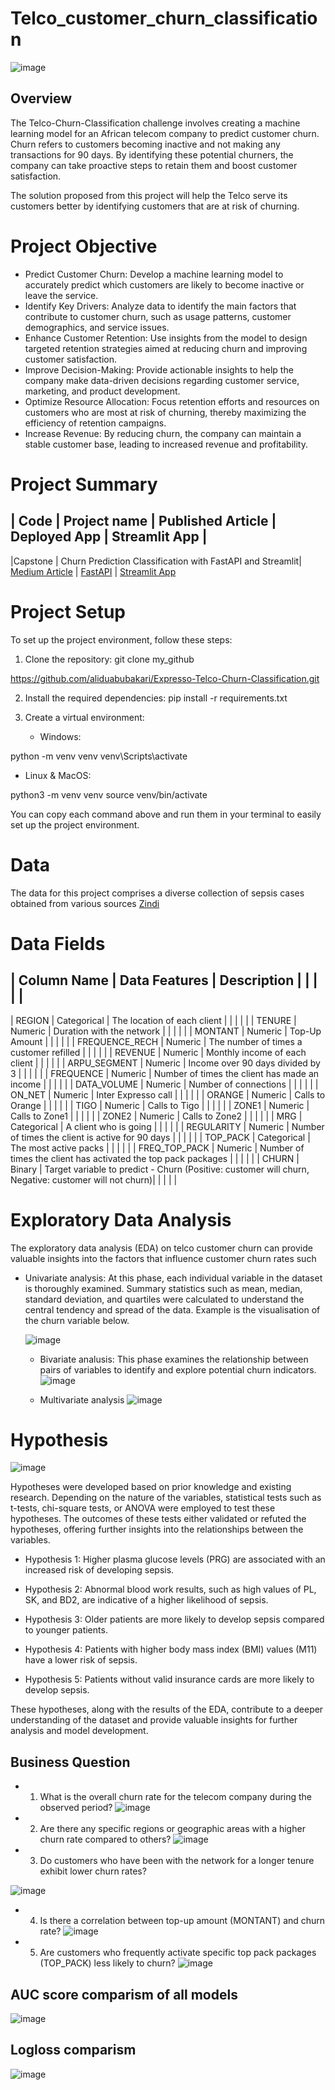 # Telco_customer_churn_classification
![image](https://github.com/user-attachments/assets/829bc91b-d65f-4c13-b5be-345d2b040ca7)


## Overview
The Telco-Churn-Classification challenge involves creating a machine learning model for an African telecom company to predict customer churn. Churn refers to customers becoming inactive and not making any transactions for 90 days. By identifying these potential churners, the company can take proactive steps to retain them and boost customer satisfaction.

The solution proposed from this project will help the Telco serve its customers better by identifying customers that are at risk of churning.

# Project Objective 
* Predict Customer Churn: Develop a machine learning model to accurately predict which customers are likely to become inactive or leave the service.
* Identify Key Drivers: Analyze data to identify the main factors that contribute to customer churn, such as usage patterns, customer demographics, and service issues.
* Enhance Customer Retention: Use insights from the model to design targeted retention strategies aimed at reducing churn and improving customer satisfaction.
* Improve Decision-Making: Provide actionable insights to help the company make data-driven decisions regarding customer service, marketing, and product development.
* Optimize Resource Allocation: Focus retention efforts and resources on customers who are most at risk of churning, thereby maximizing the efficiency of retention campaigns.
* Increase Revenue: By reducing churn, the company can maintain a stable customer base, leading to increased revenue and profitability.

# Project Summary
|  Code   |  Project name                                             |  Published Article |  Deployed App                                                      | Streamlit App                                  |
-----------------------------------------------------------------------------------------------------------------------------------------------------------------------------------------------------------------
|Capstone | Churn Prediction Classification with FastAPI and Streamlit| [Medium Article](---)     |  [FastAPI](https://abubakari-expresso-churn-prediction-fastapi.hf.space/docs) | [Streamlit App](https://abubakari-expresso-churn-prediction-streamlit.hf.space/)

# Project Setup
To set up the project environment, follow these steps:

1. Clone the repository:
git clone my_github

https://github.com/aliduabubakari/Expresso-Telco-Churn-Classification.git

2. Install the required dependencies:
pip install -r requirements.txt

3. Create a virtual environment:
   * Windows:

python -m venv venv
venv\Scripts\activate
   * Linux & MacOS:

python3 -m venv venv
source venv/bin/activate

You can copy each command above and run them in your terminal to easily set up the project environment.

# Data

The data for this project comprises a diverse collection of sepsis cases obtained from various sources [Zindi](https://zindi.africa/competitions/customer-churn-prediction-challenge-for-azubian)

# Data Fields

|   Column Name   |  Data Features  |	Description                                                                                            |
|                 |                 |                                                                                                        |
---------------------------------------------------------------------------------------------------------------------------------------------
| REGION          | 	Categorical	  |    The location of each client                                                                         |
|                 |                 |                                                                                                        |
| TENURE	        |   Numeric	      |    Duration with the network                                                                           |
|                 |                 |                                                                                                        |
| MONTANT         |   Numeric	      |    Top-Up Amount                                                                                       |
|                 |                 |                                                                                                        |
| FREQUENCE_RECH	|   Numeric	      |    The number of times a customer refilled                                                             |
|                 |                 |                                                                                                        |
| REVENUE	        |   Numeric	      |    Monthly income of each client                                                                       |
|                 |                 |                                                                                                        |
| ARPU_SEGMENT	  |   Numeric	      |    Income over 90 days divided by 3                                                                    |
|                 |                 |                                                                                                        |
| FREQUENCE       |   Numeric	      |    Number of times the client has made an income                                                       |
|                 |                 |                                                                                                        |
|  DATA_VOLUME	  |   Numeric	      |    Number of connections                                                                               |
|                 |                 |                                                                                                        |
|  ON_NET	        |   Numeric	      |    Inter Expresso call                                                                                 |
|                 |                 |                                                                                                        |
|  ORANGE	        |   Numeric	      |    Calls to Orange                                                                                     |
|                 |                 |                                                                                                        |
|  TIGO	          |   Numeric	      |    Calls to Tigo                                                                                       |
|                 |                 |                                                                                                        |
|  ZONE1	        |   Numeric	      |    Calls to Zone1                                                                                      |
|                 |                 |                                                                                                        |
|  ZONE2          |   Numeric       |    Calls to Zone2                                                                                      |
|                 |                 |                                                                                                        |
|  MRG	          |   Categorical	  |    A client who is going                                                                               |
|                 |                 |                                                                                                        |
|  REGULARITY	    |   Numeric	      |    Number of times the client is active for 90 days                                                    |
|                 |                 |                                                                                                        |
|  TOP_PACK       | 	Categorical   |    The most active packs                                                                               |
|                 |                 |                                                                                                        |
|  FREQ_TOP_PACK  |   Numeric	      |    Number of times the client has activated the top pack packages                                      |
|                 |                 |                                                                                                        |
|  CHURN	        |   Binary	      |   Target variable to predict - Churn (Positive: customer will churn, Negative: customer will not churn)|
|                 |                 |                                                                                                        |


# Exploratory Data Analysis
The exploratory data analysis (EDA) on telco customer churn can provide valuable insights into the factors that influence customer churn rates such 

* Univariate analysis: At this phase, each individual variable in the dataset is thoroughly examined. Summary statistics such as mean, median, standard deviation, and quartiles were calculated to understand the central tendency and spread of the data.
  Example is the visualisation of the churn variable below.

  ![image](https://github.com/user-attachments/assets/7cae1def-41b9-4481-a64c-5fc585d1274a)


  * Bivariate analusis: This phase examines the relationship between pairs of variables to identify and explore potential churn indicators.
  ![image](https://github.com/user-attachments/assets/e719ac7c-7f50-41e3-8d5a-82e1e61c1319)


  * Multivariate analysis
 ![image](https://github.com/user-attachments/assets/f063365c-aae1-467e-ad33-dca9d96b8756)


# Hypothesis
![image](https://github.com/user-attachments/assets/c52ffc5e-3544-48c9-84b1-b4030a365986)

Hypotheses were developed based on prior knowledge and existing research. Depending on the nature of the variables, statistical tests such as t-tests, chi-square tests, or ANOVA were employed to test these hypotheses. The outcomes of these tests either validated or refuted the hypotheses, offering further insights into the relationships between the variables.

* Hypothesis 1: Higher plasma glucose levels (PRG) are associated with an increased risk of developing sepsis.

* Hypothesis 2: Abnormal blood work results, such as high values of PL, SK, and BD2, are indicative of a higher likelihood of sepsis.

* Hypothesis 3: Older patients are more likely to develop sepsis compared to younger patients.

* Hypothesis 4: Patients with higher body mass index (BMI) values (M11) have a lower risk of sepsis.

* Hypothesis 5: Patients without valid insurance cards are more likely to develop sepsis.

These hypotheses, along with the results of the EDA, contribute to a deeper understanding of the dataset and provide valuable insights for further analysis and model development.

## Business Question
 *  1. What is the overall churn rate for the telecom company during the observed period?
![image](https://github.com/user-attachments/assets/24967b33-6986-4467-8730-82f51364cf2c)


 *  2. Are there any specific regions or geographic areas with a higher churn rate compared to others?
![image](https://github.com/user-attachments/assets/a19c0660-53e5-4fce-b302-d7409801f314)

 *  3. Do customers who have been with the network for a longer tenure exhibit lower churn rates?
    
![image](https://github.com/user-attachments/assets/84dc8478-140f-4f74-85ad-88280307e54a)

 *  4. Is there a correlation between top-up amount (MONTANT) and churn rate?
![image](https://github.com/user-attachments/assets/9b39a1b9-2e02-4910-b11f-baceb1f4feba)

 *  5. Are customers who frequently activate specific top pack packages (TOP_PACK) less likely to churn?
 ![image](https://github.com/user-attachments/assets/c8149bc8-4ee9-448b-a25d-33bec3e5fbb5)

## AUC score comparism of all models
![image](https://github.com/user-attachments/assets/004c2555-23db-4f10-a2df-02b1b30abf33)

## Logloss comparism
![image](https://github.com/user-attachments/assets/fc587fe3-b03f-46ce-a3cb-167e0a271ef1)

